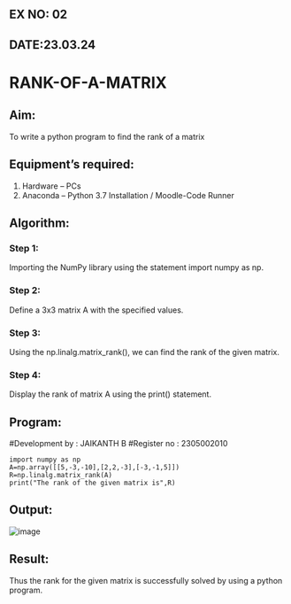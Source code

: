 ## EX NO: 02
## DATE:23.03.24

# RANK-OF-A-MATRIX
## Aim:
To write a python program to find the rank of a matrix
## Equipment’s required:
1. 	Hardware – PCs
2. 	Anaconda – Python 3.7 Installation / Moodle-Code Runner
## Algorithm:
### Step 1: 
Importing the NumPy library using the statement import numpy as np.
### Step 2: 

Define a 3x3 matrix A with the specified values.

### Step 3: 
Using the np.linalg.matrix_rank(), we can find the rank of the given matrix.
### Step 4: 
Display the rank of matrix A using the print() statement.

## Program:
#Development by : JAIKANTH B
#Register no : 2305002010
```
import numpy as np
A=np.array([[5,-3,-10],[2,2,-3],[-3,-1,5]])
R=np.linalg.matrix_rank(A)
print("The rank of the given matrix is",R)
```
## Output:
![image](https://github.com/jaikanth25/RANK-OF-A-MATRIX/assets/155935294/5aeaca0b-3cb9-41bd-afbc-9018c41445cd)

## Result:
Thus the rank for the given matrix is successfully solved by  using a python program.

